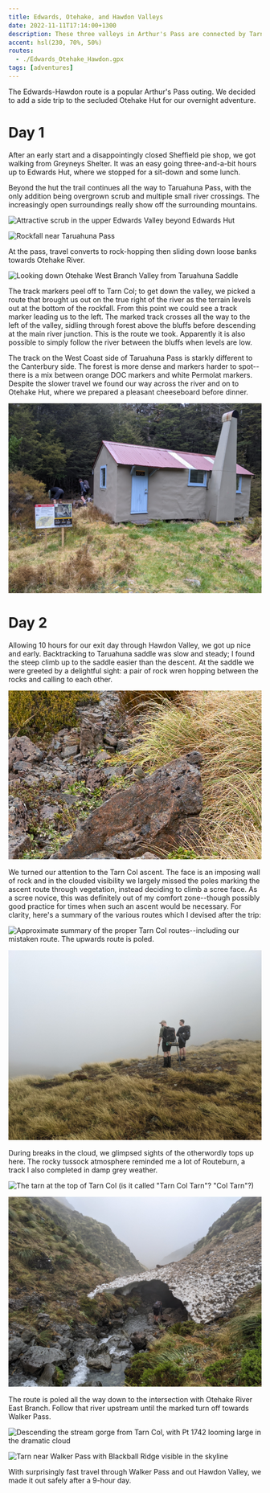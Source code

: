 ```yaml
---
title: Edwards, Otehake, and Hawdon Valleys
date: 2022-11-11T17:14:00+1300
description: These three valleys in Arthur's Pass are connected by Tarn Col and straddle the border between Canterbury and the West Coast
accent: hsl(230, 70%, 50%)
routes:
  - ./Edwards_Otehake_Hawdon.gpx
tags: [adventures]
---
```


The Edwards-Hawdon route is a popular Arthur's Pass outing. We decided to add a side trip to the secluded Otehake Hut for our overnight adventure.

# Day 1

After an early start and a disappointingly closed Sheffield pie shop, we got walking from Greyneys Shelter. It was an easy going three-and-a-bit hours up to Edwards Hut, where we stopped for a sit-down and some lunch.

Beyond the hut the trail continues all the way to Taruahuna Pass, with the only addition being overgrown scrub and multiple small river crossings. The increasingly open surroundings really show off the surrounding mountains.

<img src="./DSC00823.jpg" alt="Attractive scrub in the upper Edwards Valley beyond Edwards Hut" class="prose-custom-w-full" />

![Rockfall near Taruahuna Pass](./DSC00832.jpg)

At the pass, travel converts to rock-hopping then sliding down loose banks towards Otehake River.

![Looking down Otehake West Branch Valley from Taruahuna Saddle](./DSC00837-Pano.jpg)

The track markers peel off to Tarn Col; to get down the valley, we picked a route that brought us out on the true right of the river as the terrain levels out at the bottom of the rockfall. From this point we could see a track marker leading us to the left. The marked track crosses all the way to the left of the valley, sidling through forest above the bluffs before descending at the main river junction. This is the route we took. Apparently it is also possible to simply follow the river between the bluffs when levels are low.

The track on the West Coast side of Taruahuna Pass is starkly different to the Canterbury side. The forest is more dense and markers harder to spot--there is a mix between orange DOC markers and white Permolat markers. Despite the slower travel we found our way across the river and on to Otehake Hut, where we prepared a pleasant cheeseboard before dinner.

![Getting ready to leave Otehake Hut. The hut is fairly standard and only receives a handful of parties each year. The group before us had been there about a month prior.](./PXL_20221111_175434484.jpg)

# Day 2

Allowing 10 hours for our exit day through Hawdon Valley, we got up nice and early. Backtracking to Taruahuna saddle was slow and steady; I found the steep climb up to the saddle easier than the descent. At the saddle we were greeted by a delightful sight: a pair of rock wren hopping between the rocks and calling to each other.

![Rock wren at Taruahuna Saddle](./DSC00862.jpg)

We turned our attention to the Tarn Col ascent. The face is an imposing wall of rock and in the clouded visibility we largely missed the poles marking the ascent route through vegetation, instead deciding to climb a scree face. As a scree novice, this was definitely out of my comfort zone--though possibly good practice for times when such an ascent would be necessary. For clarity, here's a summary of the various routes which I devised after the trip:

![Approximate summary of the proper Tarn Col routes--including our mistaken route. The upwards route is poled.](./DSC00833.jpg)

![View (or lack thereof) from Tarn Col](./PXL_20221111_215949664.jpg)

During breaks in the cloud, we glimpsed sights of the otherwordly tops up here. The rocky tussock atmosphere reminded me a lot of Routeburn, a track I also completed in damp grey weather.

![The tarn at the top of Tarn Col (is it called "Tarn Col Tarn"? "Col Tarn"?)](./DSC00867.jpg)

![Avalanche debris snow cover over the stream draining from Tarn Col Tarn](./PXL_20221111_222251654.jpg)

The route is poled all the way down to the intersection with Otehake River East Branch. Follow that river upstream until the marked turn off towards Walker Pass.

<img src="./DSC00868.jpg" alt="Descending the stream gorge from Tarn Col, with Pt 1742 looming large in the dramatic cloud" class="prose-custom-w-full" />

![Tarn near Walker Pass with Blackball Ridge visible in the skyline](./DSC00869.jpg)

With surprisingly fast travel through Walker Pass and out Hawdon Valley, we made it out safely after a 9-hour day.
